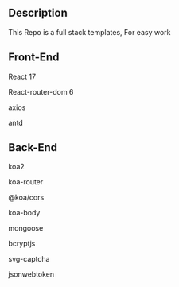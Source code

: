 ## Description

This Repo is a full stack templates, For easy work

## Front-End

React 17

React-router-dom 6

axios

antd

## Back-End

koa2

koa-router

@koa/cors

koa-body

mongoose

bcryptjs

svg-captcha

jsonwebtoken
